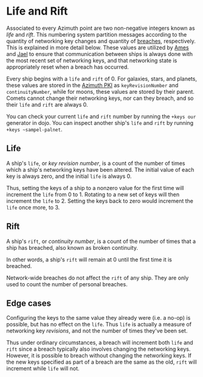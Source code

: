 # Life and Rift

Associated to every Azimuth point are two non-negative integers known as _life_ and _rift_. This numbering system partition messages according to the quantity of networking key changes and quantity of [breaches](https://urbit.org/using/id/guide-to-resets), respectively. This is explained in more detail below. These values are utilized by [Ames](../../kernel/ames) and [Jael](../../kernel/jael) to ensure that communication between ships is always done with the most recent set of networking keys, and that networking state is appropriately reset when a breach has occurred.

Every ship begins with a `life` and `rift` of 0. For galaxies, stars, and planets, these values are stored in the [Azimuth PKI](../reference/azimuth-eth#points) as `keyRevisionNumber` and `continuityNumber`, while for moons, these values are stored by their parent. Comets cannot change their networking keys, nor can they breach, and so their `life` and `rift` are always 0.

You can check your current `life` and `rift` number by running the `+keys our` generator in dojo. You can inspect another ship's `life` and `rift` by running `+keys ~sampel-palnet`.

## Life

A ship's `life`, or _key revision number_, is a count of the number of times which a ship's networking keys have been altered. The initial value of each key is always zero, and the initial `life` is always 0.

Thus, setting the keys of a ship to a nonzero value for the first time will increment the `life` from 0 to 1. Rotating to a new set of keys will then increment the `life` to 2. Setting the keys back to zero would increment the `life` once more, to 3.

## Rift

A ship's `rift`, or _continuity number_, is a count of the number of times that a ship has breached, also known as broken continuity.

In other words, a ship's `rift` will remain at 0 until the first time it is breached.

Network-wide breaches do not affect the `rift` of any ship. They are only used to count the number of personal breaches.

## Edge cases

Configuring the keys to the same value they already were (i.e. a no-op) is possible, but has no effect on the `life`. Thus `life` is actually a measure of networking key _revisions_, and not the number of times they've been set.

Thus under ordinary circumstances, a breach will increment both `life` and `rift` since a breach typically also involves changing the networking keys. However, it is possible to breach without changing the networking keys. If the new keys specified as part of a breach are the same as the old, `rift` will increment while `life` will not.
